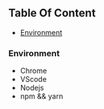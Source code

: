 <!-- START doctoc generated TOC please keep comment here to allow auto update -->
<!-- DON'T EDIT THIS SECTION, INSTEAD RE-RUN doctoc TO UPDATE -->
## Table Of Content

- [Environment](#environment)

<!-- END doctoc generated TOC please keep comment here to allow auto update -->

### Environment
- Chrome
- VScode
- Nodejs
- npm && yarn


